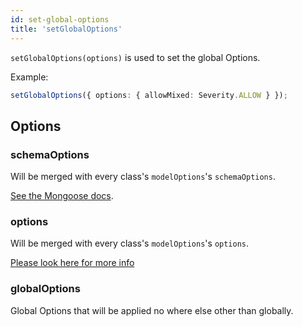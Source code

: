 ```yaml
---
id: set-global-options
title: 'setGlobalOptions'
---
```


`setGlobalOptions(options)` is used to set the global Options.

Example:

```ts
setGlobalOptions({ options: { allowMixed: Severity.ALLOW } });
```

## Options

### schemaOptions

Will be merged with every class's `modelOptions`'s `schemaOptions`.

[See the Mongoose docs](https://mongoosejs.com/docs/guide.html#options).

### options

Will be merged with every class's `modelOptions`'s `options`.

[Please look here for more info](../decorators/modelOptions.md#options-1)

### globalOptions

Global Options that will be applied no where else other than globally.
